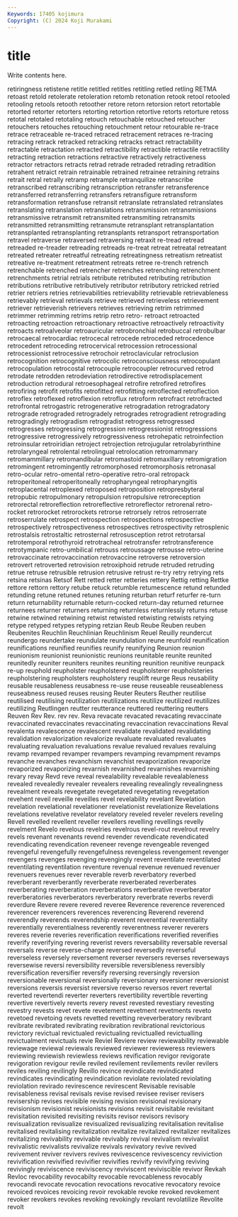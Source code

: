 ```yaml
---
Keywords: 17405 kojimura
Copyright: (C) 2024 Koji Murakami
---
```


# title

Write contents here.



 retiringness
retistene retitle retitled retitles retitling retled retling RETMA retoast retold
retolerate retoleration retomb retonation retook retool retooled retooling retools retooth
retoother retore retorn retorsion retort retortable retorted retorter retorters retorting
retortion retortive retorts retorture retoss retotal retotaled retotaling retouch retouchable
retouched retoucher retouchers retouches retouching retouchment retour retourable re-trace retrace
retraceable re-traced retraced retracement retraces re-tracing retracing retrack retracked retracking
retracks retract retractability retractable retractation retracted retractibility retractible retractile retractility
retracting retraction retractions retractive retractively retractiveness retractor retractors retracts retrad
retrade retraded retrading retradition retrahent retraict retrain retrainable retrained retrainee
retraining retrains retrait retral retrally retramp retrample retranquilize retranscribe retranscribed
retranscribing retranscription retransfer retransference retransferred retransferring retransfers retransfigure retransform retransformation
retransfuse retransit retranslate retranslated retranslates retranslating retranslation retranslations retransmission retransmissions
retransmissive retransmit retransmited retransmiting retransmits retransmitted retransmitting retransmute retransplant retransplantation
retransplanted retransplanting retransplants retransport retransportation retravel retraverse retraversed retraversing retraxit
re-tread retread retreaded re-treader retreading retreads re-treat retreat retreatal retreatant
retreated retreater retreatful retreating retreatingness retreatism retreatist retreative re-treatment retreatment
retreats retree re-trench retrench retrenchable retrenched retrencher retrenches retrenching retrenchment
retrenchments retrial retrials retribute retributed retributing retribution retributions retributive retributively
retributor retributory retricked retried retrier retriers retries retrievabilities retrievability retrievable
retrievableness retrievably retrieval retrievals retrieve retrieved retrieveless retrievement retriever retrieverish
retrievers retrieves retrieving retrim retrimmed retrimmer retrimming retrims retrip retro
retro- retroact retroacted retroacting retroaction retroactionary retroactive retroactively retroactivity retroacts
retroalveolar retroauricular retrobronchial retrobuccal retrobulbar retrocaecal retrocardiac retrocecal retrocede retroceded
retrocedence retrocedent retroceding retrocervical retrocession retrocessional retrocessionist retrocessive retrochoir retroclavicular
retroclusion retrocognition retrocognitive retrocolic retroconsciousness retrocopulant retrocopulation retrocostal retrocouple retrocoupler
retrocurved retrod retrodate retrodden retrodeviation retrodirective retrodisplacement retroduction retrodural retroesophageal
retrofire retrofired retrofires retrofiring retrofit retrofits retrofitted retrofitting retroflected retroflection
retroflex retroflexed retroflexion retroflux retroform retrofract retrofracted retrofrontal retrogastric retrogenerative
retrogradation retrogradatory retrograde retrograded retrogradely retrogrades retrogradient retrograding retrogradingly retrogradism
retrogradist retrogress retrogressed retrogresses retrogressing retrogression retrogressionist retrogressions retrogressive retrogressively
retrogressiveness retrohepatic retroinfection retroinsular retroiridian retroject retrojection retrojugular retrolabyrinthine retrolaryngeal
retrolental retrolingual retrolocation retromammary retromammillary retromandibular retromastoid retromaxillary retromigration retromingent
retromingently retromorphosed retromorphosis retronasal retro-ocular retro-omental retro-operative retro-oral retropack retroperitoneal
retroperitoneally retropharyngeal retropharyngitis retroplacental retroplexed retroposed retroposition retropresbyteral retropubic retropulmonary
retropulsion retropulsive retroreception retrorectal retroreflection retroreflective retroreflector retrorenal retro-rocket retrorocket
retrorockets retrorse retrorsely retros retroserrate retroserrulate retrospect retrospection retrospections retrospective
retrospectively retrospectiveness retrospectives retrospectivity retrosplenic retrostalsis retrostaltic retrosternal retrosusception retrot
retrotarsal retrotemporal retrothyroid retrotracheal retrotransfer retrotransference retrotympanic retro-umbilical retrouss retroussage
retrousse retro-uterine retrovaccinate retrovaccination retrovaccine retroverse retroversion retrovert retroverted retrovision
retroxiphoid retrude retruded retruding retrue retruse retrusible retrusion retrusive retrust
re-try retry retrying rets retsina retsinas Retsof Rett retted retter
retteries rettery Rettig retting Rettke rettore rettorn rettory retube retuck
retumble retumescence retund retunded retunding retune retuned retunes retuning returban
returf returfer re-turn return returnability returnable return-cocked return-day returned returnee
returnees returner returners returning returnless returnlessly returns retuse retwine retwined
retwining retwist retwisted retwisting retwists retying retype retyped retypes retyping
retzian Reub Reube Reuben reuben Reubenites Reuchlin Reuchlinian Reuchlinism Reuel
Reuilly reundercut reundergo reundertake reundulate reundulation reune reunfold reunification reunifications
reunified reunifies reunify reunifying Reunion reunion reunionism reunionist reunionistic reunions
reunitable reunite reunited reunitedly reuniter reuniters reunites reuniting reunition reunitive
reunpack re-up reuphold reupholster reupholstered reupholsterer reupholsteries reupholstering reupholsters reupholstery
reuplift reurge Reus reusability reusable reusableness reusabness re-use reuse reuseable
reuseableness reuseabness reused reuses reusing Reuter Reuters Reuther reutilise reutilised
reutilising reutilization reutilizations reutilize reutilized reutilizes reutilizing Reutlingen reutter reutterance
reuttered reuttering reutters Reuven Rev Rev. rev rev. Reva revacate
revacated revacating revaccinate revaccinated revaccinates revaccinating revaccination revaccinations Reval revalenta
revalescence revalescent revalidate revalidated revalidating revalidation revalorization revalorize revaluate revaluated
revaluates revaluating revaluation revaluations revalue revalued revalues revaluing revamp revamped
revamper revampers revamping revampment revamps revanche revanches revanchism revanchist revaporization
revaporize revaporized revaporizing revarnish revarnished revarnishes revarnishing revary revay Revd
reve reveal revealability revealable revealableness revealed revealedly revealer revealers revealing
revealingly revealingness revealment reveals revegetate revegetated revegetating revegetation revehent reveil
reveille reveilles revel revelability revelant Revelation revelation revelational revelationer revelationist
revelationize Revelations revelations revelative revelator revelatory reveled reveler revelers reveling
Revell revelled revellent reveller revellers revelling revellings revelly revelment Revelo
revelous revelries revelrous revel-rout revelrout revelry revels revenant revenants revend
revender revendicate revendicated revendicating revendication reveneer revenge revengeable revenged revengeful
revengefully revengefulness revengeless revengement revenger revengers revenges revenging revengingly revent
reventilate reventilated reventilating reventilation reventure revenual revenue revenued revenuer revenuers
revenues rever reverable reverb reverbatory reverbed reverberant reverberantly reverberate reverberated
reverberates reverberating reverberation reverberations reverberative reverberator reverberatories reverberators reverberatory reverbrate
reverbs reverdi reverdure Revere revere revered reveree Reverence reverence reverenced
reverencer reverencers reverences reverencing Reverend reverend reverendly reverends reverendship reverent
reverential reverentiality reverentially reverentialness reverently reverentness reverer reverers reveres reverie
reveries reverification reverifications reverified reverifies reverify reverifying revering reverist revers
reversability reversable reversal reversals reverse reverse-charge reversed reversedly reverseful reverseless
reversely reversement reverser reversers reverses reverseways reversewise reversi reversibility reversible
reversibleness reversibly reversification reversifier reversify reversing reversingly reversion reversionable reversional
reversionally reversionary reversioner reversionist reversions reversis reversist reversive reverso reversos
revert revertal reverted revertendi reverter reverters revertibility revertible reverting revertive
revertively reverts revery revest revested revestiary revesting revestry revests revet
revete revetement revetment revetments reveto revetoed revetoing revets revetted revetting
reveverberatory revibrant revibrate revibrated revibrating revibration revibrational revictorious revictory revictual
revictualed revictualing revictualled revictualling revictualment revictuals revie Reviel Reviere review
reviewability reviewable reviewage reviewal reviewals reviewed reviewer revieweress reviewers reviewing
reviewish reviewless reviews revification revigor revigorate revigoration revigour revile reviled
revilement revilements reviler revilers reviles reviling revilingly Revillo revince revindicate
revindicated revindicates revindicating revindication reviolate reviolated reviolating reviolation revirado revirescence
revirescent Revisable revisable revisableness revisal revisals revise revised revisee reviser
revisers revisership revises revisible revising revision revisional revisionary revisionism revisionist
revisionists revisions revisit revisitable revisitant revisitation revisited revisiting revisits revisor
revisors revisory revisualization revisualize revisualized revisualizing revitalisation revitalise revitalised revitalising
revitalization revitalize revitalized revitalizer revitalizes revitalizing revivability revivable revivably revival
revivalism revivalist revivalistic revivalists revivalize revivals revivatory revive revived revivement
reviver revivers revives revivescence revivescency reviviction revivification revivified revivifier revivifies
revivify revivifying reviving revivingly reviviscence reviviscency reviviscent reviviscible revivor Revkah
Revloc revocability revocabilty revocable revocableness revocably revocandi revocate revocation revocations
revocative revocatory revoice revoiced revoices revoicing revoir revokable revoke revoked
revokement revoker revokers revokes revoking revokingly revolant revolatilize Revolite revolt
